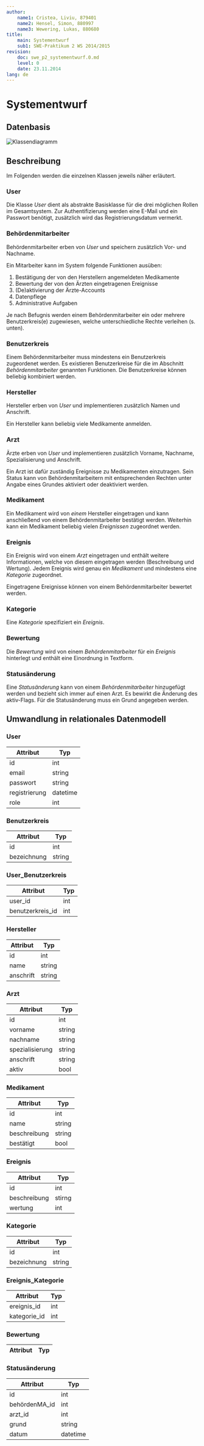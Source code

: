```yaml
---
author:
	name1: Cristea, Liviu, 879401
	name2: Hensel, Simon, 880997
	name3: Wewering, Lukas, 880680
title:
	main: Systementwurf
	sub1: SWE-Praktikum 2 WS 2014/2015
revision:
	doc: swe_p2_systementwurf.0.md
	level: 0
	date: 23.11.2014
lang: de
---
```


# Systementwurf

## Datenbasis
![Klassendiagramm](./Diagramme/uml-klassendiagramm.png)

## Beschreibung
Im Folgenden werden die einzelnen Klassen jeweils näher erläutert.

### User
Die Klasse *User* dient als abstrakte Basisklasse für die drei möglichen Rollen im Gesamtsystem. Zur Authentifizierung werden eine E-Mail und ein Passwort benötigt, zusätzlich wird das Registrierungsdatum vermerkt.

### Behördenmitarbeiter
Behördenmitarbeiter erben von *User* und speichern zusätzlich Vor- und Nachname.

Ein Mitarbeiter kann im System folgende Funktionen ausüben:

1. Bestätigung der von den Herstellern angemeldeten Medikamente
2. Bewertung der von den Ärzten eingetragenen Ereignisse
3. (De)aktivierung der Ärzte-Accounts
4. Datenpflege
5. Administrative Aufgaben

Je nach Befugnis werden einem Behördenmitarbeiter ein oder mehrere Benutzerkreis(e) zugewiesen, welche unterschiedliche Rechte verleihen (s. unten).

### Benutzerkreis
Einem Behördenmitarbeiter muss mindestens ein Benutzerkreis zugeordenet werden. Es existieren Benutzerkreise für die im Abschnitt *Behördenmitarbeiter* genannten Funktionen.
Die Benutzerkreise können beliebig kombiniert werden.

### Hersteller
Hersteller erben von *User* und implementieren zusätzlich Namen und Anschrift.

Ein Hersteller kann beliebig viele Medikamente anmelden.

### Arzt
Ärzte erben von *User* und implementieren zusätzlich Vorname, Nachname, Spezialisierung und Anschrift.

Ein Arzt ist dafür zuständig Ereignisse zu Medikamenten einzutragen. Sein Status kann von Behördenmitarbeitern mit entsprechenden Rechten unter Angabe eines Grundes aktiviert oder deaktiviert werden.

### Medikament
Ein Medikament wird von *einem* Hersteller eingetragen und kann anschließend von einem Behördenmitarbeiter bestätigt werden.
Weiterhin kann ein Medikament beliebig vielen *Ereignissen* zugeordnet werden.

### Ereignis
Ein Ereignis wird von einem *Arzt* eingetragen und enthält weitere Informationen, welche von diesem eingetragen werden (Beschreibung und Wertung).
Jedem Ereignis wird genau ein *Medikament* und mindestens eine *Kategorie* zugeordnet.

Eingetragene Ereignisse können von einem Behördenmitarbeiter bewertet werden.

### Kategorie
Eine *Kategorie* spezifiziert ein *Ereignis*. 

### Bewertung
Die *Bewertung* wird von einem *Behördenmitarbeiter* für ein *Ereignis* hinterlegt und enthält eine Einordnung in Textform.

### Statusänderung
Eine *Statusänderung* kann von einem *Behördenmitarbeiter* hinzugefügt werden und bezieht sich immer auf einen Arzt. Es bewirkt die Änderung des aktiv-Flags. 
Für die Statusänderung muss ein Grund angegeben werden.

## Umwandlung in relationales Datenmodell

### User

|Attribut	|Typ	|
|-----------|-------|
|id			|int	|
|email		|string	|
|passwort	|string	|
|registrierung|datetime|
|role		|int	|

### Benutzerkreis

|Attribut	|Typ	|
|-----------|-------|
|id			|int	|
|bezeichnung|string	|

### User_Benutzerkreis

|Attribut	|Typ	|
|-----------|-------|
|user_id	|int	|
|benutzerkreis_id|int|

### Hersteller

|Attribut	|Typ	|
|-----------|-------|
|id			|int	|
|name		|string	|
|anschrift	|string	|

### Arzt

|Attribut	|Typ	|
|-----------|-------|
|id			|int	|
|vorname	|string	|
|nachname	|string	|
|spezialisierung|string|
|anschrift	|string	|
|aktiv		|bool	|

### Medikament

|Attribut	|Typ	|
|-----------|-------|
|id			|int	|
|name		|string	|
|beschreibung|string|
|bestätigt	|bool	|

### Ereignis

|Attribut	|Typ	|
|-----------|-------|
|id			|int	|
|beschreibung|stirng|
|wertung	|int	|

### Kategorie

|Attribut	|Typ	|
|-----------|-------|
|id			|int	|
|bezeichnung|string	|

### Ereignis_Kategorie

|Attribut	|Typ	|
|-----------|-------|
|ereignis_id|int	|
|kategorie_id|int	|

### Bewertung

|Attribut	|Typ	|
|-----------|-------|

### Statusänderung
|Attribut	|Typ	|
|-----------|-------|
|id			|int	|
|behördenMA_id|int  |
|arzt_id	|int	|
|grund		|string	|
|datum		|datetime|